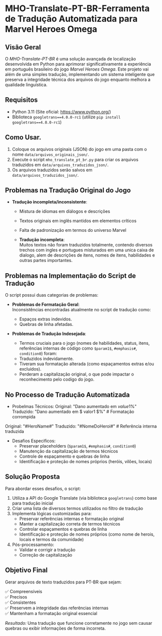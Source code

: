 # MHO-Translate-PT-BR-Ferramenta de Tradução Automatizada para Marvel Heroes Omega

## Visão Geral

O *MHO-Translate-PT-BR* é uma solução avançada de localização desenvolvida em Python para aprimorar significativamente a experiência em português brasileiro do jogo *Marvel Heroes Omega*. Este projeto vai além de uma simples tradução, implementando um sistema inteligente que preserva a integridade técnica dos arquivos do jogo enquanto melhora a qualidade linguística.

## Requisitos

- Python 3.11 (Site oficial: https://www.python.org/)
- Biblioteca `googletrans==4.0.0-rc1` (utilize `pip install googletrans==4.0.0-rc1`)

## Como Usar.

1. Coloque os arquivos originais (JSON) do jogo em uma pasta com o nome `data/arquivos_originais_json/`.
2. Execute o script `mho_translate_pt_br.py` para criar os arquivos traduzidos em `data/arquivos_traduzidos_json/`.
3. Os arquivos traduzidos serão salvos em `data/arquivos_traduzidos_json/`.


## Problemas na Tradução Original do Jogo

- **Tradução incompleta/inconsistente**:

  - Mistura de idiomas em diálogos e descrições

  - Textos originais em inglês mantidos em elementos críticos

  - Falta de padronização em termos do universo Marvel

  - **Tradução incompleta**:  
  Muitos textos não foram traduzidos totalmente, contendo diversos trechos com ingles e portugues misturados em uma unica caixa de dialogo, alem de descrições de itens, nomes de itens, habilidades e outras partes importantes.

## Problemas na Implementação do Script de Tradução

O script possui duas categorias de problemas:

- **Problemas de Formatação Geral**:  
  Inconsistências encontradas atualmente no script de tradução como:
  - Espaços extras indevidos.
  - Quebras de linha afetadas.

- **Problemas de Tradução Indesejada**:
  - Termos cruciais para o jogo (nomes de habilidades, status, itens, referências internas de código como `$param1$`, `#emphasis#`, `condition0`) foram:
  - Traduzidos indevidamente.
  - Tiveram sua formatação alterada (como espaçamentos extras e/ou excluidos).
  - Perderam a capitalização original, o que pode impactar o reconhecimento pelo codigo do jogo.

## No Processo de Tradução Automatizada

- Probelmas Técnicos:
Original: "Dano aumentado em $value1$%"  
Traduzido: "Dano aumentado em $ valor1 $%"  # Formatação corrompida

Original: "#HeroName#" 
Traduzido: "#NomeDoHeroi#"  # Referência interna traduzida

- Desafios Especificos:
  - Preservar placeholders (`$param1$`, `#emphasis#`, `condition0`)
  - Manutenção da capitalização de termos técnicos
  - Controle de espaçamento e quebras de linha
  - Identificação e proteção de nomes próprios (heróis, vilões, locais)

## Solução Proposta

Para abordar esses desafios, o script:

1. Utiliza a API do Google Translate (via biblioteca `googletrans`) como base para tradução inicial
2. Criar uma lista de diversos termos utilizados no filtro de tradução
3. Implementa lógicas customizadas para:
   - Preservar referências internas e formatação original
   - Manter a capitalização correta de termos técnicos
   - Controlar espaçamentos e quebras de linha
   - Identificação e proteção de nomes próprios (como nome de herois, locais e termos da comunidade)
4. Pós-processamento:
   - Validar e corrigir a tradução
   - Correção de capitalização

## Objetivo Final

Gerar arquivos de texto traduzidos para PT-BR que sejam:

✅ Compreensíveis  
✅ Precisos  
✅ Consistentes  
✅ Preservem a integridade das referências internas  
✅ Mantenham a formatação original essencial  

*Resultado:* Uma tradução que funcione corretamente no jogo sem causar quebras ou exibir informações de forma incorreta.